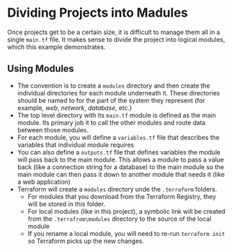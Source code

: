 # Dividing Projects into Madules

Once projects get to be a certain size, it is difficult to manage them all in a single `main.tf` file.  It makes sense to divide the project into logical modules, which this example demonstrates.

## Using Modules

- The convention is to create a `modules` directory and then create the individual directories for each module underneath it.  These directories should be named to for the part of the system they represent (for example, *web*, *network*, *database*, etc.)
- The top level directory with its `main.tf` module is defined as the main module.  Its primary job it to call the other modules and route data between those modules.
- For each module, you will define a `variables.tf` file that describes the variables that individual module requires
- You can also define a `outputs.tf` file that defines variables the module will pass back to the main module.  This allows a module to pass a value back (like a connection string for a database) to the main module so the main module can then pass it down to another module that needs it (like a web application)
- Terraform will create a `modules` directory unde the `.terraform` folders.  
  - For modules that you download from the Terraform Registry, they will be stored in this folder.
  - For local modules (like in this project), a symbolic link will be created from the `.terrafrom\modules` directory to the source of the local module
  - If you rename a local module, you will need to re-run `terraform init` so Terraform picks up the new changes.
  